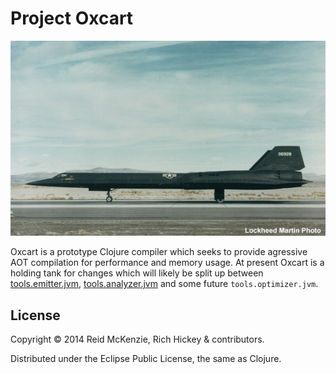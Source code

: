 # Project Oxcart

<center>
  <img src="./resources/oxcart.jpg">
  </img>
</center>

Oxcart is a prototype Clojure compiler which seeks to provide
agressive AOT compilation for performance and memory usage. At present
Oxcart is a holding tank for changes which will likely be split up
between
[tools.emitter.jvm](https://github.com/clojure/tools.emitter.jvm),
[tools.analyzer.jvm](https://github.com/clojure/tools.analyzer.jvm)
and some future `tools.optimizer.jvm`.

## License

Copyright © 2014 Reid McKenzie, Rich Hickey & contributors.

Distributed under the Eclipse Public License, the same as Clojure.
